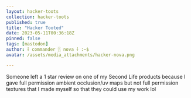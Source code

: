 ```yaml
---
layout: hacker-toots
collection: hacker-toots
published: true
title: "Hacker Tooted"
date: 2023-05-11T00:36:18Z
pinned: false
tags: [mastodon]
author: ⸸ commander ░ nova ⸸ :~$
avatar: /assets/media_attachments/hacker-nova.png

---
```


<p>Someone left a 1 star review on one of my Second Life products because I gave full permission ambient occlusion/uv maps but not full permission textures that I made myself so that they could use my work lol</p>


